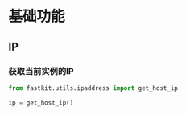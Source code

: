 # 基础功能

## IP
### 获取当前实例的IP
```python
from fastkit.utils.ipaddress import get_host_ip

ip = get_host_ip()
```
